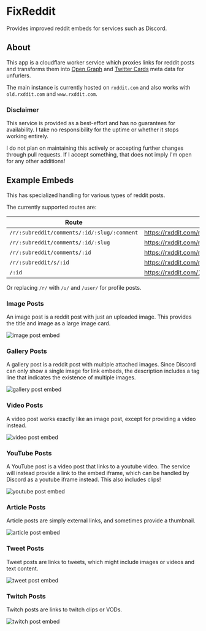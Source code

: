 [image-post-embed]: https://raw.githubusercontent.com/MinnDevelopment/fxreddit/master/assets/image-post-embed.png
[gallery-post-embed]: https://raw.githubusercontent.com/MinnDevelopment/fxreddit/master/assets/gallery-post-embed.png
[video-post-embed]: https://raw.githubusercontent.com/MinnDevelopment/fxreddit/master/assets/video-post-embed.gif
[youtube-post-embed]: https://raw.githubusercontent.com/MinnDevelopment/fxreddit/master/assets/youtube-post-embed.gif
[article-post-embed]: https://raw.githubusercontent.com/MinnDevelopment/fxreddit/master/assets/article-post-embed.png
[tweet-post-embed]: https://raw.githubusercontent.com/MinnDevelopment/fxreddit/master/assets/tweet-post-embed.png
[twitch-post-embed]: https://raw.githubusercontent.com/MinnDevelopment/fxreddit/master/assets/twitch-post-embed.gif

# FixReddit

Provides improved reddit embeds for services such as Discord.

## About

This app is a cloudflare worker service which proxies links for reddit posts and transforms them into [Open Graph](https://ogp.me/) and [Twitter Cards](https://developer.twitter.com/en/docs/twitter-for-websites/cards/overview/markup) meta data for unfurlers.

The main instance is currently hosted on `rxddit.com` and also works with `old.rxddit.com` and `www.rxddit.com`.

### Disclaimer

This service is provided as a best-effort and has no guarantees for availability. I take no responsibility for the uptime or whether it stops working entirely.

I do not plan on maintaining this actively or accepting further changes through pull requests. If I accept something, that does not imply I'm open for any other additions!

## Example Embeds

This has specialized handling for various types of reddit posts.

The currently supported routes are:

| Route                                       | Example                                                                                                          |
|---------------------------------------------|------------------------------------------------------------------------------------------------------------------|
| `/r/:subreddit/comments/:id/:slug/:comment` | https://rxddit.com/r/shittymoviedetails/comments/160onpq/breaking_actor_from_home_alone_2_arrested_today/jxnkq4g |
| `/r/:subreddit/comments/:id/:slug`          | https://rxddit.com/r/shittymoviedetails/comments/160onpq/breaking_actor_from_home_alone_2_arrested_today         |
| `/r/:subreddit/comments/:id`                | https://rxddit.com/r/shittymoviedetails/comments/160onpq                                                         |
| `/r/:subreddit/s/:id`                       | https://rxddit.com/r/MemePiece/s/15w6vzg82W                                                                      |
| `/:id`                                      | https://rxddit.com/160onpq                                                                                       |

Or replacing `/r/` with `/u/` and `/user/` for profile posts.

### Image Posts

An image post is a reddit post with just an uploaded image. This provides the title and image as a large image card.

![image post embed][image-post-embed]

### Gallery Posts

A gallery post is a reddit post with multiple attached images. Since Discord can only show a single image for link embeds, the description includes a tag line that indicates the existence of multiple images.

![gallery post embed][gallery-post-embed]

### Video Posts

A video post works exactly like an image post, except for providing a video instead.

![video post embed][video-post-embed]

### YouTube Posts

A YouTube post is a video post that links to a youtube video. The service will instead provide a link to the embed iframe, which can be handled by Discord as a youtube iframe instead. This also includes clips!

![youtube post embed][youtube-post-embed]

### Article Posts

Article posts are simply external links, and sometimes provide a thumbnail.

![article post embed][article-post-embed]

### Tweet Posts

Tweet posts are links to tweets, which might include images or videos and text content.

![tweet post embed][tweet-post-embed]

### Twitch Posts

Twitch posts are links to twitch clips or VODs.

![twitch post embed][twitch-post-embed]
